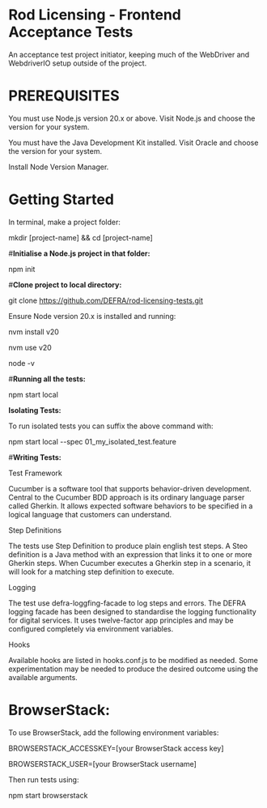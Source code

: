 # Rod Licensing - Frontend Acceptance Tests

An acceptance test project initiator, keeping much of the WebDriver and WebdriverIO setup outside of the project.

# **PREREQUISITES**

You must use Node.js version 20.x or above. Visit Node.js and choose the version for your system.

You must have the Java Development Kit installed. Visit Oracle and choose the version for your system.

Install Node Version Manager.

# **Getting Started**

In terminal, make a project folder:

mkdir [project-name] && cd [project-name]

#**Initialise a Node.js project in that folder:**

npm init

#**Clone project to local directory:**

git clone https://github.com/DEFRA/rod-licensing-tests.git

Ensure Node version 20.x is installed and running:

nvm install v20

nvm use v20

node -v

#**Running all the tests:**

npm start local

**Isolating Tests:**

To run isolated tests you can suffix the above command with:

npm start local --spec 01_my_isolated_test.feature

#**Writing Tests:**

Test Framework

Cucumber is a software tool that supports behavior-driven development. Central to the Cucumber BDD approach is its ordinary language parser called Gherkin. It allows expected software behaviors to be specified in a logical language that customers can understand.

Step Definitions

The tests use Step Definition to produce plain english test steps. A Steo definition is a Java method with an expression that links it to one or more Gherkin steps. When Cucumber executes a Gherkin step in a scenario, it will look for a matching step definition to execute.

Logging

The test use defra-loggfing-facade to log steps and errors. The DEFRA logging facade has been designed to standardise the logging functionality for digital services. It uses twelve-factor app principles and may be configured completely via environment variables.

Hooks

Available hooks are listed in hooks.conf.js to be modified as needed. Some experimentation may be needed to produce the desired outcome using the available arguments.

# BrowserStack:

To use BrowserStack, add the following environment variables:

BROWSERSTACK_ACCESSKEY=[your BrowserStack access key]

BROWSERSTACK_USER=[your BrowserStack username]

Then run tests using:

npm start browserstack

